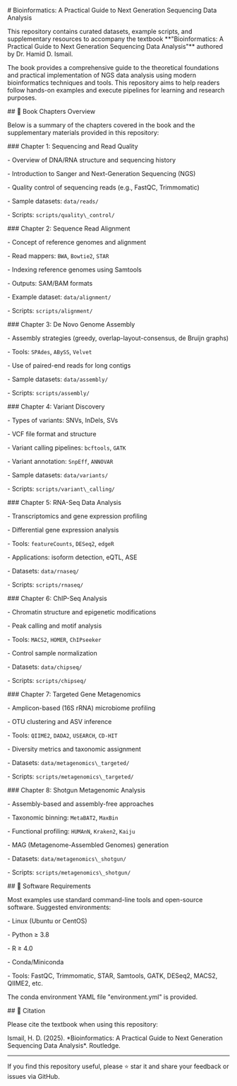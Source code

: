 \# Bioinformatics: A Practical Guide to Next Generation Sequencing Data Analysis



This repository contains curated datasets, example scripts, and supplementary resources to accompany the textbook \*\*"Bioinformatics: A Practical Guide to Next Generation Sequencing Data Analysis"\*\* authored by Dr. Hamid D. Ismail.



The book provides a comprehensive guide to the theoretical foundations and practical implementation of NGS data analysis using modern bioinformatics techniques and tools. This repository aims to help readers follow hands-on examples and execute pipelines for learning and research purposes.



\## 📘 Book Chapters Overview



Below is a summary of the chapters covered in the book and the supplementary materials provided in this repository:



\### Chapter 1: Sequencing and Read Quality

\- Overview of DNA/RNA structure and sequencing history

\- Introduction to Sanger and Next-Generation Sequencing (NGS)

\- Quality control of sequencing reads (e.g., FastQC, Trimmomatic)

\- Sample datasets: `data/reads/`  

\- Scripts: `scripts/quality\_control/`



\### Chapter 2: Sequence Read Alignment

\- Concept of reference genomes and alignment

\- Read mappers: `BWA`, `Bowtie2`, `STAR`

\- Indexing reference genomes using Samtools

\- Outputs: SAM/BAM formats

\- Example dataset: `data/alignment/`

\- Scripts: `scripts/alignment/`



\### Chapter 3: De Novo Genome Assembly

\- Assembly strategies (greedy, overlap-layout-consensus, de Bruijn graphs)

\- Tools: `SPAdes`, `ABySS`, `Velvet`

\- Use of paired-end reads for long contigs

\- Sample datasets: `data/assembly/`

\- Scripts: `scripts/assembly/`



\### Chapter 4: Variant Discovery

\- Types of variants: SNVs, InDels, SVs

\- VCF file format and structure

\- Variant calling pipelines: `bcftools`, `GATK`

\- Variant annotation: `SnpEff`, `ANNOVAR`

\- Sample datasets: `data/variants/`

\- Scripts: `scripts/variant\_calling/`



\### Chapter 5: RNA-Seq Data Analysis

\- Transcriptomics and gene expression profiling

\- Differential gene expression analysis

\- Tools: `featureCounts`, `DESeq2`, `edgeR`

\- Applications: isoform detection, eQTL, ASE

\- Datasets: `data/rnaseq/`

\- Scripts: `scripts/rnaseq/`



\### Chapter 6: ChIP-Seq Analysis

\- Chromatin structure and epigenetic modifications

\- Peak calling and motif analysis

\- Tools: `MACS2`, `HOMER`, `ChIPseeker`

\- Control sample normalization

\- Datasets: `data/chipseq/`

\- Scripts: `scripts/chipseq/`



\### Chapter 7: Targeted Gene Metagenomics

\- Amplicon-based (16S rRNA) microbiome profiling

\- OTU clustering and ASV inference

\- Tools: `QIIME2`, `DADA2`, `USEARCH`, `CD-HIT`

\- Diversity metrics and taxonomic assignment

\- Datasets: `data/metagenomics\_targeted/`

\- Scripts: `scripts/metagenomics\_targeted/`



\### Chapter 8: Shotgun Metagenomic Analysis

\- Assembly-based and assembly-free approaches

\- Taxonomic binning: `MetaBAT2`, `MaxBin`

\- Functional profiling: `HUMAnN`, `Kraken2`, `Kaiju`

\- MAG (Metagenome-Assembled Genomes) generation

\- Datasets: `data/metagenomics\_shotgun/`

\- Scripts: `scripts/metagenomics\_shotgun/`



\## 🧪 Software Requirements



Most examples use standard command-line tools and open-source software. Suggested environments:

\- Linux (Ubuntu or CentOS)

\- Python ≥ 3.8

\- R ≥ 4.0

\- Conda/Miniconda

\- Tools: FastQC, Trimmomatic, STAR, Samtools, GATK, DESeq2, MACS2, QIIME2, etc.



The conda environment YAML file "environment.yml" is provided.



\## 📖 Citation



Please cite the textbook when using this repository:



Ismail, H. D. (2025). \*Bioinformatics: A Practical Guide to Next Generation Sequencing Data Analysis\*. Routledge.



---



If you find this repository useful, please ⭐ star it and share your feedback or issues via GitHub.





